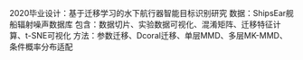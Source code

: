 2020毕业设计：基于迁移学习的水下航行器智能目标识别研究
数据：ShipsEar舰船辐射噪声数据库
包含：数据切片、实验数据可视化、混淆矩阵、迁移特征计算、t-SNE可视化
方法：参数迁移、Dcoral迁移、单层MMD、多层MK-MMD、条件概率分布适配
